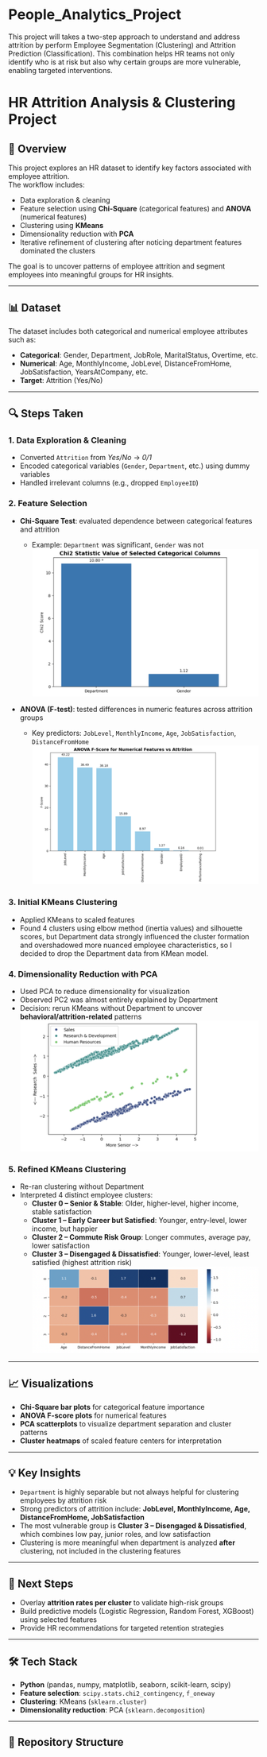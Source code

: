 # People_Analytics_Project
This project will takes a two-step approach to understand and address attrition by perform Employee Segmentation (Clustering) and Attrition Prediction (Classification). This combination helps HR teams not only identify who is at risk but also why certain groups are more vulnerable, enabling targeted interventions.

# HR Attrition Analysis & Clustering Project

## 📌 Overview
This project explores an HR dataset to identify key factors associated with employee attrition.  
The workflow includes:
- Data exploration & cleaning
- Feature selection using **Chi-Square** (categorical features) and **ANOVA** (numerical features)
- Clustering using **KMeans**
- Dimensionality reduction with **PCA**
- Iterative refinement of clustering after noticing department features dominated the clusters

The goal is to uncover patterns of employee attrition and segment employees into meaningful groups for HR insights.

---

## 📊 Dataset
The dataset includes both categorical and numerical employee attributes such as:
- **Categorical**: Gender, Department, JobRole, MaritalStatus, Overtime, etc.
- **Numerical**: Age, MonthlyIncome, JobLevel, DistanceFromHome, JobSatisfaction, YearsAtCompany, etc.
- **Target**: Attrition (Yes/No)

---

## 🔍 Steps Taken

### 1. Data Exploration & Cleaning
- Converted `Attrition` from *Yes/No* → *0/1*
- Encoded categorical variables (`Gender`, `Department`, etc.) using dummy variables
- Handled irrelevant columns (e.g., dropped `EmployeeID`)

### 2. Feature Selection
- **Chi-Square Test**: evaluated dependence between categorical features and attrition  
  - Example: `Department` was significant, `Gender` was not  
  ![Chi-Square Feature Importance](output/chi_square.png)

- **ANOVA (F-test)**: tested differences in numeric features across attrition groups  
  - Key predictors: `JobLevel`, `MonthlyIncome`, `Age`, `JobSatisfaction`, `DistanceFromHome`  
  ![ANOVA F-scores](output/anova.png)

### 3. Initial KMeans Clustering
- Applied KMeans to scaled features
- Found 4 clusters using elbow method (inertia values) and silhouette scores, but Department data strongly influenced the cluster formation and overshadowed more nuanced employee characteristics, so I decided to drop the Department data from KMean model.

### 4. Dimensionality Reduction with PCA
- Used PCA to reduce dimensionality for visualization
- Observed PC2 was almost entirely explained by Department
- Decision: rerun KMeans without Department to uncover **behavioral/attrition-related** patterns  
  ![PCA Department Overlay](output/department.png)

### 5. Refined KMeans Clustering
- Re-ran clustering without Department
- Interpreted 4 distinct employee clusters:
  - **Cluster 0 – Senior & Stable**: Older, higher-level, higher income, stable satisfaction  
  - **Cluster 1 – Early Career but Satisfied**: Younger, entry-level, lower income, but happier  
  - **Cluster 2 – Commute Risk Group**: Longer commutes, average pay, lower satisfaction  
  - **Cluster 3 – Disengaged & Dissatisfied**: Younger, lower-level, least satisfied (highest attrition risk)  
  ![Cluster Heatmap](output/kmean4_v2.png)

---

## 📈 Visualizations
- **Chi-Square bar plots** for categorical feature importance  
- **ANOVA F-score plots** for numerical features  
- **PCA scatterplots** to visualize department separation and cluster patterns  
- **Cluster heatmaps** of scaled feature centers for interpretation  

---

## 💡 Key Insights
- `Department` is highly separable but not always helpful for clustering employees by attrition risk  
- Strong predictors of attrition include: **JobLevel, MonthlyIncome, Age, DistanceFromHome, JobSatisfaction**  
- The most vulnerable group is **Cluster 3 – Disengaged & Dissatisfied**, which combines low pay, junior roles, and low satisfaction  
- Clustering is more meaningful when department is analyzed **after** clustering, not included in the clustering features

---

## 🚀 Next Steps
- Overlay **attrition rates per cluster** to validate high-risk groups  
- Build predictive models (Logistic Regression, Random Forest, XGBoost) using selected features  
- Provide HR recommendations for targeted retention strategies  

---

## 🛠️ Tech Stack
- **Python** (pandas, numpy, matplotlib, seaborn, scikit-learn, scipy)
- **Feature selection**: `scipy.stats.chi2_contingency`, `f_oneway`
- **Clustering**: KMeans (`sklearn.cluster`)
- **Dimensionality reduction**: PCA (`sklearn.decomposition`)

---

## 📂 Repository Structure

